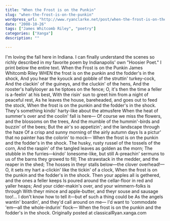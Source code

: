 ```yaml
---
title: "When the Frost is on the Punkin"
slug: "when-the-frost-is-on-the-punkin"
wordpress_url: "http://www.ryanclarke.net/post/when-the-frost-is-on-the-punkin/"
date: "2008-10-26"
tags: ["James Whitcomb Riley", "poetry"]
categories: ["Xanga"]
description: ""

---
```


I'm loving the fall here in Indiana. I can finally understand the scenes so richly described in my favorite poem by Indianapolis' own "Hoosier Poet." I print below the entire text.
When the Frost is on the Punkin
James Whitcomb Riley
WHEN the frost is on the punkin and the fodder's in the shock,
And you hear the kyouck and gobble of the struttin' turkey-cock,
And the clackin' of the guineys, and the cluckin' of the hens,
And the rooster's hallylooyer as he tiptoes on the fence;
O, it's then the time a feller is a-feelin' at his best,
With the risin' sun to greet him from a night of peaceful rest,
As he leaves the house, bareheaded, and goes out to feed the stock,
When the frost is on the punkin and the fodder's in the shock.
They's something kindo' harty-like about the atmusfere
When the heat of summer's over and the coolin' fall is here—
Of course we miss the flowers, and the blossoms on the trees,
And the mumble of the hummin'-birds and buzzin' of the bees;
But the air's so appetizin'; and the landscape through the haze
Of a crisp and sunny morning of the airly autumn days
Is a pictur' that no painter has the colorin' to mock—
When the frost is on the punkin and the fodder's in the shock.
The husky, rusty russel of the tossels of the corn,
And the raspin' of the tangled leaves as golden as the morn;
The stubble in the furries—kindo' lonesome-like, but still
A-preachin' sermuns to us of the barns they growed to fill;
The strawstack in the medder, and the reaper in the shed;
The hosses in theyr stalls below—the clover overhead!—
O, it sets my hart a-clickin' like the tickin' of a clock,
When the frost is on the punkin and the fodder's in the shock.
Then your apples all is gethered, and the ones a feller keeps
Is poured around the cellar-floor in red and yaller heaps;
And your cider-makin's over, and your wimmern-folks is through
With theyr mince and apple-butter, and theyr souse and sausage too!...
I don't know how to tell it—but ef such a thing could be
As the angels wantin' boardin', and they'd call around on me—
I'd want to 'commodate 'em—all the whole-indurin' flock—
When the frost is on the punkin and the fodder's in the shock.
Originally posted at classicalRyan.xanga.com
